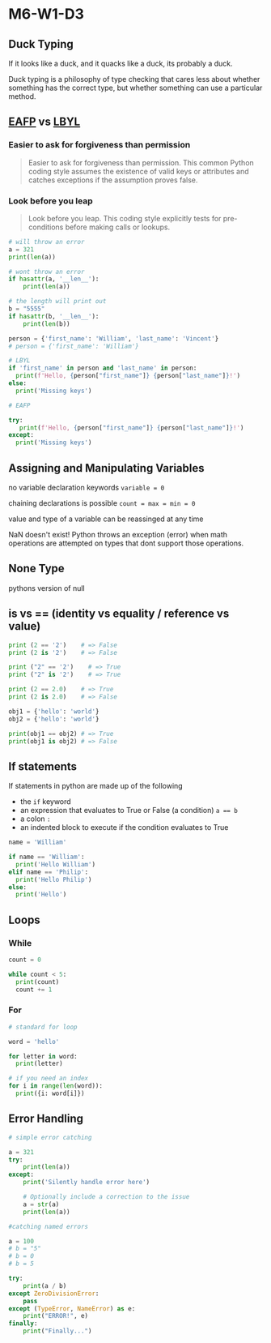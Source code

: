 # M6-W1-D3

## Duck Typing

If it looks like a duck, and it quacks like a duck, its probably a duck.

Duck typing is a philosophy of type checking that cares less about whether
something has the correct type, but whether something can use a particular
method.

## [EAFP](https://docs.python.org/3/glossary.html#term-eafp) vs [LBYL](https://docs.python.org/3/glossary.html#term-LBYL)

### Easier to ask for forgiveness than permission

>Easier to ask for forgiveness than permission. This common Python coding style
>assumes the existence of valid keys or attributes and catches exceptions if the
>assumption proves false.

### Look before you leap

>Look before you leap. This coding style explicitly tests for pre-conditions before making calls or lookups.

```py
# will throw an error
a = 321
print(len(a))

# wont throw an error
if hasattr(a, '__len__'):
    print(len(a))

# the length will print out
b = "5555"
if hasattr(b, '__len__'):
    print(len(b))
```

```py
person = {'first_name': 'William', 'last_name': 'Vincent'}
# person = {'first_name': 'William'}

# LBYL
if 'first_name' in person and 'last_name' in person:
  print(f'Hello, {person["first_name"]} {person["last_name"]}!')
else:
  print('Missing keys')

# EAFP

try:
   print(f'Hello, {person["first_name"]} {person["last_name"]}!')
except:
  print('Missing keys')

```

## Assigning and Manipulating Variables

no variable declaration keywords `variable = 0`

chaining declarations is possible `count = max = min = 0`

value and type of a variable can be reassinged at any time

NaN doesn't exist! Python throws an exception (error) when math operations are
attempted on types that dont support those operations.

## None Type

pythons version of null

## is vs == (identity vs equality / reference vs value)

```py
print (2 == '2')    # => False
print (2 is '2')    # => False

print ("2" == '2')    # => True
print ("2" is '2')    # => True

print (2 == 2.0)    # => True
print (2 is 2.0)    # => False

obj1 = {'hello': 'world'}
obj2 = {'hello': 'world'}

print(obj1 == obj2) # => True
print(obj1 is obj2) # => False
```

## If statements

If statements in python are made up of the following

- the `if` keyword
- an expression that evaluates to True or False (a condition) `a == b`
- a colon `:`
- an indented block to execute if the condition evaluates to True

```py
name = 'William'

if name == 'William':
  print('Hello William')
elif name == 'Philip':
  print('Hello Philip')
else:
  print('Hello')
```

## Loops

### While

```py
count = 0

while count < 5:
  print(count)
  count += 1
```

### For

```py
# standard for loop

word = 'hello'

for letter in word:
  print(letter)

# if you need an index
for i in range(len(word)):
  print({i: word[i]})
```

## Error Handling

```py
# simple error catching

a = 321
try:
    print(len(a))
except:
    print('Silently handle error here')

    # Optionally include a correction to the issue
    a = str(a)
    print(len(a))
```

```py
#catching named errors

a = 100
# b = "5"
# b = 0
# b = 5

try:
    print(a / b)
except ZeroDivisionError:
    pass
except (TypeError, NameError) as e:
    print("ERROR!", e)
finally:
    print("Finally...")
```

